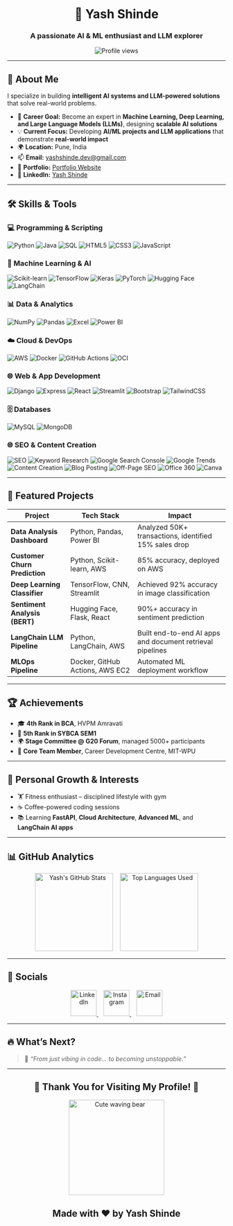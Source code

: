 <h1 align="center">🚀 Yash Shinde</h1>
<h3 align="center">A passionate AI & ML enthusiast and LLM explorer</h3>

<p align="center">
  <img src="https://komarev.com/ghpvc/?username=yasssh-shinde&style=for-the-badge&color=8A2BE2&label=Profile+Views" alt="Profile views" />
</p>

---
## 🌟 About Me 
I specialize in building **intelligent AI systems and LLM-powered solutions** that solve real-world problems.

- 🎯 **Career Goal:** Become an expert in **Machine Learning, Deep Learning, and Large Language Models (LLMs)**, designing **scalable AI solutions**  
- 💡 **Current Focus:** Developing **AI/ML projects and LLM applications** that demonstrate **real-world impact**  
- 🌍 **Location:** Pune, India  
- 📫 **Email:** [yashshinde.dev@gmail.com](mailto:yashshinde.dev@gmail.com)  
- 🔗 **Portfolio:** [Portfolio Website](#)  
- 🔗 **LinkedIn:** [Yash Shinde](https://www.linkedin.com/in/yasssh-shinde)  
---

## 🛠 Skills & Tools

### 💻 Programming & Scripting
![Python](https://img.shields.io/badge/Python-3776AB?style=for-the-badge&logo=python&logoColor=white)
![Java](https://img.shields.io/badge/Java-ED8B00?style=for-the-badge&logo=openjdk&logoColor=white)
![SQL](https://img.shields.io/badge/SQL-003B57?style=for-the-badge&logo=database&logoColor=white)
![HTML5](https://img.shields.io/badge/HTML5-E34F26?style=for-the-badge&logo=html5&logoColor=white)
![CSS3](https://img.shields.io/badge/CSS3-1572B6?style=for-the-badge&logo=css3&logoColor=white)
![JavaScript](https://img.shields.io/badge/JavaScript-F7DF1E?style=for-the-badge&logo=javascript&logoColor=black)

### 🤖 Machine Learning & AI
![Scikit-learn](https://img.shields.io/badge/Scikit--learn-F7931E?style=for-the-badge&logo=scikit-learn&logoColor=white)
![TensorFlow](https://img.shields.io/badge/TensorFlow-FF6F00?style=for-the-badge&logo=tensorflow&logoColor=white)
![Keras](https://img.shields.io/badge/Keras-D00000?style=for-the-badge&logo=keras&logoColor=white)
![PyTorch](https://img.shields.io/badge/PyTorch-EE4C2C?style=for-the-badge&logo=pytorch&logoColor=white)
![Hugging Face](https://img.shields.io/badge/HuggingFace-FFBF00?style=for-the-badge&logo=huggingface&logoColor=black)
![LangChain](https://img.shields.io/badge/LangChain-FF9900?style=for-the-badge&logo=langchain&logoColor=white)

### 📊 Data & Analytics
![NumPy](https://img.shields.io/badge/Numpy-013243?style=for-the-badge&logo=numpy&logoColor=white)
![Pandas](https://img.shields.io/badge/Pandas-150458?style=for-the-badge&logo=pandas&logoColor=white)
![Excel](https://img.shields.io/badge/Excel-217346?style=for-the-badge&logo=microsoftexcel&logoColor=white)
![Power BI](https://img.shields.io/badge/PowerBI-F2C811?style=for-the-badge&logo=powerbi&logoColor=black)

### ☁️ Cloud & DevOps
![AWS](https://img.shields.io/badge/AWS-232F3E?style=for-the-badge&logo=amazonaws&logoColor=white)
![Docker](https://img.shields.io/badge/Docker-2496ED?style=for-the-badge&logo=docker&logoColor=white)
![GitHub Actions](https://img.shields.io/badge/GitHub_Actions-2088FF?style=for-the-badge&logo=github-actions&logoColor=white)
![OCI](https://img.shields.io/badge/Oracle_Cloud-F80000?style=for-the-badge&logo=oracle&logoColor=white)

### 🌐 Web & App Development
![Django](https://img.shields.io/badge/Django-092E20?style=for-the-badge&logo=django&logoColor=white)
![Express](https://img.shields.io/badge/Express.js-000000?style=for-the-badge&logo=express&logoColor=white)
![React](https://img.shields.io/badge/React-61DAFB?style=for-the-badge&logo=react&logoColor=black)
![Streamlit](https://img.shields.io/badge/Streamlit-FF4B4B?style=for-the-badge&logo=streamlit&logoColor=white)
![Bootstrap](https://img.shields.io/badge/Bootstrap-7952B3?style=for-the-badge&logo=bootstrap&logoColor=white)
![TailwindCSS](https://img.shields.io/badge/Tailwind_CSS-38B2AC?style=for-the-badge&logo=tailwind-css&logoColor=white)

### 🗄 Databases
![MySQL](https://img.shields.io/badge/MySQL-4479A1?style=for-the-badge&logo=mysql&logoColor=white)
![MongoDB](https://img.shields.io/badge/MongoDB-47A248?style=for-the-badge&logo=mongodb&logoColor=white)

### 🌐 SEO & Content Creation
![SEO](https://img.shields.io/badge/SEO-FF5733?style=for-the-badge&logo=searchengineland&logoColor=white)
![Keyword Research](https://img.shields.io/badge/Keyword_Research-F4B400?style=for-the-badge&logo=semrush&logoColor=white)
![Google Search Console](https://img.shields.io/badge/Google_Search_Console-4285F4?style=for-the-badge&logo=google&logoColor=white)
![Google Trends](https://img.shields.io/badge/Google_Trends-0F9D58?style=for-the-badge&logo=google&logoColor=white)
![Content Creation](https://img.shields.io/badge/Content_Creation-FF9900?style=for-the-badge&logo=contentful&logoColor=white)
![Blog Posting](https://img.shields.io/badge/Blog_Posting-4285F4?style=for-the-badge&logo=wordpress&logoColor=white)
![Off-Page SEO](https://img.shields.io/badge/Off-Page_SEO-00BFA6?style=for-the-badge&logo=moz&logoColor=white)
![Office 360](https://img.shields.io/badge/Office_360-0078D4?style=for-the-badge&logo=microsoft&logoColor=white)
![Canva](https://img.shields.io/badge/Canva-00C4CC?style=for-the-badge&logo=canva&logoColor=white)

---
## 🚀 Featured Projects

| Project | Tech Stack | Impact |
|---------|-----------|--------|
| **Data Analysis Dashboard** | Python, Pandas, Power BI | Analyzed 50K+ transactions, identified 15% sales drop |
| **Customer Churn Prediction** | Python, Scikit-learn, AWS | 85% accuracy, deployed on AWS |
| **Deep Learning Classifier** | TensorFlow, CNN, Streamlit | Achieved 92% accuracy in image classification |
| **Sentiment Analysis (BERT)** | Hugging Face, Flask, React | 90%+ accuracy in sentiment prediction |
| **LangChain LLM Pipeline** | Python, LangChain, AWS | Built end-to-end AI apps and document retrieval pipelines |
| **MLOps Pipeline** | Docker, GitHub Actions, AWS EC2 | Automated ML deployment workflow |

---

## 🏆 Achievements

- 🎓 **4th Rank in BCA**, HVPM Amravati  
- 🏅 **5th Rank in SYBCA SEM1**  
- 🌍 **Stage Committee @ G20 Forum**, managed 5000+ participants  
- 🎤 **Core Team Member**, Career Development Centre, MIT-WPU  

---

## 🌱 Personal Growth & Interests

- 🏋️ Fitness enthusiast – disciplined lifestyle with gym  
- ☕ Coffee-powered coding sessions  
- 📚 Learning **FastAPI**, **Cloud Architecture**, **Advanced ML**, and **LangChain AI apps**  

---

## 📊 GitHub Analytics  

<p align="center">
  <img height="180em" src="https://github-readme-stats.vercel.app/api?username=yasssh-shinde&show_icons=true&theme=radical&hide_border=true&include_all_commits=true&count_private=true" alt="Yash's GitHub Stats" />
  &nbsp;&nbsp;
  <img height="180em" src="https://github-readme-stats.vercel.app/api/top-langs/?username=yasssh-shinde&layout=compact&theme=radical&hide_border=true" alt="Top Languages Used" />
</p>


---

## 🌸 Socials  

<p align="center">
  <a href="https://www.linkedin.com/in/yasssh-shinde" target="_blank">
    <img src="https://cdn-icons-png.flaticon.com/512/174/174857.png" width="60" alt="LinkedIn" />
  </a>
  &nbsp;&nbsp;
  <a href="https://www.instagram.com/yasssh_shinde/" target="_blank">
    <img src="https://cdn-icons-png.flaticon.com/512/1384/1384063.png" width="60" alt="Instagram" />
  </a>
  &nbsp;&nbsp;
  <a href="mailto:yashshinde.dev@gmail.com" target="_blank">
    <img src="https://cdn-icons-png.flaticon.com/512/732/732200.png" width="60" alt="Email" />
  </a>
</p>

---

## 🔥 What’s Next?  

> 💬 *“From just vibing in code… to becoming unstoppable.”*  

---

<h2 align="center">🌸 Thank You for Visiting My Profile! 🌸</h2>

<p align="center">
  <img src="https://media.giphy.com/media/v1.Y2lkPTc5MGI3NjExOHZsNzdlNmZqaHlpdnJ4YWc3ZWJpYmRvcXdpbmxsajR0dGJqaTN3NSZlcD12MV9naWZzX3NlYXJjaCZjdD1n/jRf5fsn8G6YaogAWxn/giphy.gif" width="220" alt="Cute waving bear" />
</p>

<h2 align="center">Made with ❤️ by Yash Shinde</h2>
